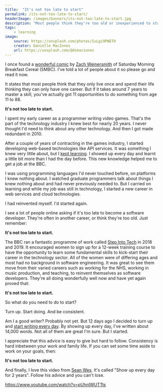 ```yaml
---
title:  "It's not too late to start"
permalink: /its-not-too-late-to-start/
headerImage: /images/banners/its-not-too-late-to-start.jpg
description: "Most people think they're too old or inexperienced to start something new. All you have to do is start."
tags:
    - learning
image:
    source: https://unsplash.com/photos/IuLgi9PWETU
    creator: Danielle MacInnes
    url: https://unsplash.com/@dsmacinnes
---
```


I once found a [wonderful comic](https://www.smbc-comics.com/index.php?db=comics&id=2722) by [Zach Weinersmith](https://twitter.com/ZachWeiner) of Saturday Morning Breakfast Cereal (SMBC). I've told a lot of people about it so please go and read it now.

It states that most people think that they only live once and spend their life thinking they can only have one career. But if it takes around 7 years to master a skill, you've actually got 11 opportunities to do something from age 11 to 88.

**It's not too late to start.**

I spent my early career as a programmer writing video games. That's the part of the technology industry I knew best for nearly 20 years. I never thought I'd need to think about any other technology. And then I got made redundant in 2010.

After a couple of years of contracting in the games industry, I started developing web-based technologies like API services. It was something I knew very little about, but I [kept learning](/learning-to-learn-software-development/). I showed up every day and learnt a little bit more than I had the day before. This new knowledge helped me to get a job at the BBC.

I was using programming languages I'd never touched before, on platforms I knew nothing about. I watched graduate programmers talk about things I knew nothing about and had never previously needed to. But I carried on learning and while my job was still in technology, I started a new career in web services and cloud technologies.

I had reinvented myself. I'd started again.

I see a lot of people online asking if it's too late to become a software developer. They're often in another career, or think they're too old. Just remember:

**It's not too late to start.**

The BBC ran a fantastic programme of work called [Step Into Tech](https://www.bbc.com/backstage/design-engineering/new-and-diverse-talent#stepintotechscheme) in 2018 and 2019. It encouraged women to sign up for a 12-week training course to have the opportunity to learn some fundamental skills to kick-start their career in the technology sector. All of the women were of differing ages and most had no background in software engineering. It was great to see them move from their varied careers such as working for the NHS, working in music production, and teaching, to reinvent themselves as software developers. They're all doing wonderfully well now and have yet again proved that:

**It's not too late to start.**

So what do you need to do to start? 

Turn up. Start doing. And be consistent.

Am I a good writer? Probably not yet. But 12 days ago I decided to turn up and [start writing every day](/creating-a-writing-habit/). By showing up every day, I've written about 14,000 words. Not all of them are great I'm sure. But I started.

I appreciate that this advice is easy to give but hard to follow. Consistency is hard inbetween your work and family life. If you can set some time aside to work on your goals, then:

**It's not too late to start.**

And finally, I love this video from [Sean Wes](https://twitter.com/seanwes). It's called "Show up every day for 2 years". Follow his advice and you can't lose.

https://www.youtube.com/watch?v=pUhnIWUTTts
